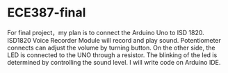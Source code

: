 # ECE387-final

For final project，my plan is to connect the Arduino Uno to ISD 1820. ISD1820 Voice Recorder Module will record and play sound. Potentiometer connects can adjust the volume by turning button. On the other side, the LED is connected to the UNO through a resistor. The blinking of the led is determined by controlling the sound level. I will write code on Arduino IDE.
